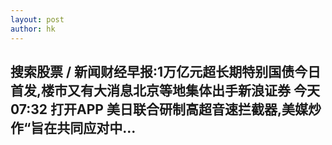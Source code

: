```yaml
---
layout: post
author: hk
---
```



<h2>搜索股票 / 新闻财经早报:1万亿元超长期特别国债今日首发,楼市又有大消息北京等地集体出手新浪证券 今天07:32 打开APP 美日联合研制高超音速拦截器,美媒炒作“旨在共同应对中...</small></h2>
